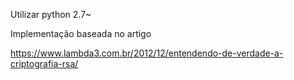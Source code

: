 Utilizar python 2.7~

Implementação baseada no artigo 

https://www.lambda3.com.br/2012/12/entendendo-de-verdade-a-criptografia-rsa/